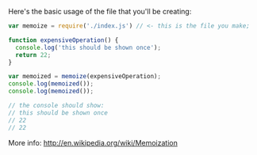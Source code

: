 Here's the basic usage of the file that you'll be creating:

```js
var memoize = require('./index.js') // <- this is the file you make;

function expensiveOperation() {
  console.log('this should be shown once');
  return 22;
}

var memoized = memoize(expensiveOperation);
console.log(memoized());
console.log(memoized());

// the console should show:
// this should be shown once
// 22
// 22

```

More info: http://en.wikipedia.org/wiki/Memoization
